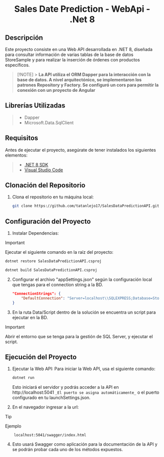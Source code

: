 # <p align="center">Sales Date Prediction - WebApi - .Net 8 </p>

## Descripción

Este proyecto consiste en una Web API desarrollada en .NET 8, diseñada para consultar información de varias tablas de la base de datos StoreSample y para realizar la inserción de órdenes con productos específicos.

> [!NOTE] > **La API utiliza el ORM Dapper para la interacción con la base de datos. A nivel arquitectónico, se implementaron los patrones Repository y Factory. Se configuró un cors para permitir la conexión con un proyecto de Angular**

## Librerías Utilizadas

> - Dapper
> - Microsoft.Data.SqlClient

## Requisitos

Antes de ejecutar el proyecto, asegúrate de tener instalados los siguientes elementos:

> - [.NET 8 SDK](https://dotnet.microsoft.com/download/dotnet/8.0)
> - [Visual Studio Code](https://code.visualstudio.com/)

## Clonación del Repositorio

1. Clona el repositorio en tu máquina local:

   ```bash
   git clone https://github.com/tatanlejo17/SalesDataPredictionAPI.git
   ```

## Configuración del Proyecto

1. Instalar Dependencias:

> [!IMPORTANT]
> Ejecutar el siguiente comando en la raíz del proyecto:

```bash
dotnet restore SalesDataPredictionAPI.csproj

dotnet build SalesDataPredictionAPI.csproj

```

2. Configurar el archivo "appSettings.json" según la configuración local que tengas para el connection string a la BD.

   ```json
   "ConnectionStrings": {
       "DefaultConnection": "Server=localhost\\SQLEXPRESS;Database=StoreSample;Integrated Security=True;Encrypt=True;TrustServerCertificate=True;Connection Timeout=30;"
   }
   ```

3. En la ruta Data/Script dentro de la solución se encuentra un script para ejecutar en la BD.

> [!IMPORTANT]
> Abrir el entorno que se tenga para la gestión de SQL Server, y ejecutar el script.

## Ejecución del Proyecto

1. Ejecutar la Web API: Para iniciar la Web API, usa el siguiente comando:

   ```bash
   dotnet run
   ```

   Esto iniciará el servidor y podrás acceder a la API en http://localhost:5041 `_El puerto se asigna automáticamente_` o el puerto configurado en tu launchSettings.json.

2. En el navegador ingresar a la url:

> [!TIP]
> Ejemplo

        localhost:5041/swagger/index.html

4.  Esto usará Swagger como aplicación para la documentación de la API y se podrán probar cada uno de los métodos expuestos.
